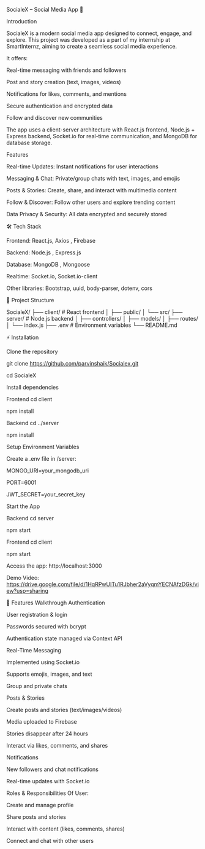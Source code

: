 SocialeX – Social Media App 🚀

Introduction

SocialeX is a modern social media app designed to connect, engage, and explore. This project was developed as a part of my internship at SmartInternz, aiming to create a seamless social media experience.

It offers:

Real-time messaging with friends and followers

Post and story creation (text, images, videos)

Notifications for likes, comments, and mentions

Secure authentication and encrypted data

Follow and discover new communities

The app uses a client-server architecture with React.js frontend, Node.js + Express backend, Socket.io for real-time communication, and MongoDB for database storage.

Features

Real-time Updates: Instant notifications for user interactions

Messaging & Chat: Private/group chats with text, images, and emojis

Posts & Stories: Create, share, and interact with multimedia content

Follow & Discover: Follow other users and explore trending content

Data Privacy & Security: All data encrypted and securely stored

🛠️ Tech Stack

Frontend: React.js, Axios , Firebase

Backend: Node.js , Express.js

Database: MongoDB , Mongoose

Realtime: Socket.io, Socket.io-client

Other libraries: Bootstrap, uuid, body-parser, dotenv, cors

📁 Project Structure

SocialeX/ ├── client/ # React frontend │ ├── public/ │ └── src/ ├── server/ # Node.js backend │ ├── controllers/ │ ├── models/ │ ├── routes/ │ └── index.js ├── .env # Environment variables └── README.md

⚡ Installation

Clone the repository

git clone https://github.com/parvinshaik/Socialex.git

cd SocialeX

Install dependencies

Frontend
cd client

npm install

Backend
cd ../server

npm install

Setup Environment Variables

Create a .env file in /server:

MONGO_URI=your_mongodb_uri

PORT=6001

JWT_SECRET=your_secret_key

Start the App

Backend
cd server

npm start

Frontend
cd client

npm start

Access the app: http://localhost:3000

Demo Video: https://drive.google.com/file/d/1HqRPwUITu1RJbher2aVyqmYECNAfzDGk/view?usp=sharing

🔑 Features Walkthrough Authentication

User registration & login

Passwords secured with bcrypt

Authentication state managed via Context API

Real-Time Messaging

Implemented using Socket.io

Supports emojis, images, and text

Group and private chats

Posts & Stories

Create posts and stories (text/images/videos)

Media uploaded to Firebase

Stories disappear after 24 hours

Interact via likes, comments, and shares

Notifications

New followers and chat notifications

Real-time updates with Socket.io

Roles & Responsibilities Of User:

Create and manage profile

Share posts and stories

Interact with content (likes, comments, shares)

Connect and chat with other users
